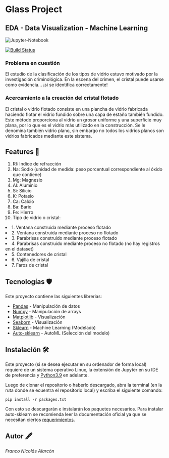# Glass Project
## EDA - Data Visualization - Machine Learning

![Jupyter-Notebook](https://jupyter.org/assets/logos/rectanglelogo-greytext-orangebody-greymoons.svg)

[![Build Status](https://travis-ci.org/joemccann/dillinger.svg?branch=master)](https://travis-ci.org/joemccann/dillinger)

### Problema en cuestión
El estudio de la clasificación de los tipos de vidrio estuvo motivado por la investigación criminológica. En la escena del crimen, el cristal puede usarse como evidencia... ¡si se identifica correctamente!

### Acercamiento a la creación del cristal flotado
El cristal o vidrio flotado consiste en una plancha de vidrio fabricada haciendo flotar el vidrio fundido sobre una capa de estaño también fundido. Este método proporciona al vidrio un grosor uniforme y una superficie muy plana, por lo que es el vidrio más utilizado en la construcción. Se le denomina también vidrio plano, sin embargo no todos los vidrios planos son vidrios fabricados mediante este sistema.

## Features 👀
1. RI: Indice de refracción
3. Na: Sodio (unidad de medida: peso porcentual correspondiente al óxido que contiene)
4. Mg: Magnesio
5. Al: Aluminio
6. Si: Silicio
7. K: Potasio
8. Ca: Calcio
9. Ba: Bario
10. Fe: Hierro
11. Tipo de vidrio o cristal:

<li>1. Ventana construida mediante proceso flotado<br>
<li> 2. Ventana construida mediante proceso no flotado<br>
<li>3. Parabrisas construido mediante proceso flotado<br>
<li>4. Parabrisas construido mediante proceso no flotado (no hay registros en el dataset)<br>
<li>5. Contenedores de cristal<br>
<li>6. Vajilla de cristal<br>
<li>7. Faros de cristal

## Tecnologías 🛡

Este proyecto contiene las siguientes librerias:
- [Pandas](https://pandas.pydata.org/) - Manipulación de datos
- [Numpy](https://numpy.org/) - Manipulación de arrays
- [Matplotlib](https://matplotlib.org/stable/index.html) - Visualización
- [Seaborn](https://seaborn.pydata.org/index.html) - Visualización
- [Sklearn](https://scikit-learn.org/stable/) - Machine Learning (Modelado)
- [Auto-sklearn](https://automl.github.io/auto-sklearn/master/index.html#) - AutoML (Selección del modelo) 

## Instalación 🛠

Este proyecto (si se desea ejecutar en su ordenador de forma local) requiere de un sistema operativo Linux, la extensión de Jupyter en su IDE de preferencia y  [Python3.9](https://www.python.org/) en adelante.

Luego de clonar el repositorio o haberlo descargado, abra la terminal (en la ruta donde se ecuentra el repositorio local) y escriba el siguiente comando:

```
pip install -r packages.txt
```
Con esto se descargarán e instalarán los paquetes necesarios.
Para instalar auto-sklearn se recomienda leer la documentación oficial ya que se necesitan ciertos [requerimientos](https://automl.github.io/auto-sklearn/master/installation.html).


## Autor 🖋
*Franco Nicolás Alarcón*
